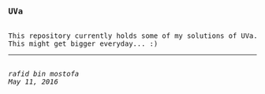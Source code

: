 <pre>
<h3>UVa</h3>
This repository currently holds some of my solutions of UVa.
This might get bigger everyday... :)
<hr/>
<i>rafid bin mostofa</i>
<i>May 11, 2016</i>
</pre>
